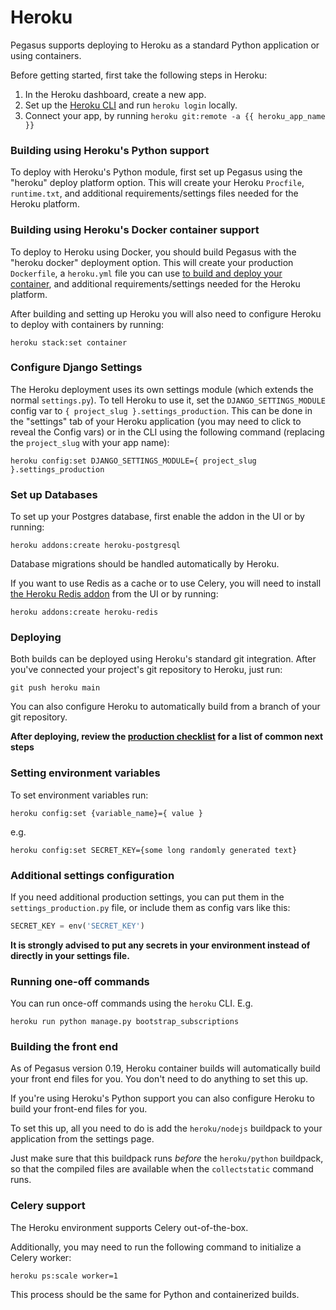 # Heroku

Pegasus supports deploying to Heroku as a standard Python application or using containers.

Before getting started, first take the following steps in Heroku:

1. In the Heroku dashboard, create a new app.
2. Set up the [Heroku CLI](https://devcenter.heroku.com/articles/heroku-command-line) and run `heroku login` locally.
3. Connect your app, by running `heroku git:remote -a {{ heroku_app_name }}`

### Building using Heroku's Python support

To deploy with Heroku's Python module, first set up Pegasus using the "heroku" deploy platform option.
This will create your Heroku `Procfile`, `runtime.txt`, and additional requirements/settings files
needed for the Heroku platform.

### Building using Heroku's Docker container support

To deploy to Heroku using Docker, you should build Pegasus with the "heroku docker" deployment option.
This will create your production `Dockerfile`, a `heroku.yml` file you can use [to build and deploy your 
container](https://devcenter.heroku.com/articles/build-docker-images-heroku-yml), and 
additional requirements/settings needed for the Heroku platform.

After building and setting up Heroku you will also need to configure Heroku to
deploy with containers by running:

```
heroku stack:set container
```

### Configure Django Settings

The Heroku deployment uses its own settings module (which extends the normal `settings.py`).
To tell Heroku to use it, set the `DJANGO_SETTINGS_MODULE` config var to `{ project_slug }.settings_production`.
This can be done in the "settings" tab of your Heroku application (you may need to click to reveal the Config vars)
or in the CLI using the following command (replacing the `project_slug` with your app name):

```
heroku config:set DJANGO_SETTINGS_MODULE={ project_slug }.settings_production
```

### Set up Databases

To set up your Postgres database, first enable the addon in the UI or by running:

```
heroku addons:create heroku-postgresql
```

Database migrations should be handled automatically by Heroku.

If you want to use Redis as a cache or to use Celery, you will need to install [the Heroku Redis addon](https://elements.heroku.com/addons/heroku-redis)
from the UI or by running:

```
heroku addons:create heroku-redis
```

### Deploying

Both builds can be deployed using Heroku's standard git integration.
After you've connected your project's git repository to Heroku, just run:

```
git push heroku main
```

You can also configure Heroku to automatically build from a branch of your git repository.

**After deploying, review the [production checklist](/deployment/production-checklist.md) for a list
of common next steps**

### Setting environment variables

To set environment variables run:

```
heroku config:set {variable_name}={ value }
```

e.g.

```
heroku config:set SECRET_KEY={some long randomly generated text}
```


### Additional settings configuration

If you need additional production settings, you can put them in the `settings_production.py` file,
or include them as config vars like this:

```python
SECRET_KEY = env('SECRET_KEY')
```

**It is strongly advised to put any secrets in your environment instead of directly in your settings file.**

### Running one-off commands

You can run once-off commands using the `heroku` CLI. E.g.

```
heroku run python manage.py bootstrap_subscriptions
```


### Building the front end

As of Pegasus version 0.19, Heroku container builds will automatically build your front end files for you.
You don't need to do anything to set this up. 

If you're using Heroku's Python support you can also configure Heroku to build your front-end files for you.

To set this up, all you need to do is add the `heroku/nodejs` buildpack to your application from the settings page.

Just make sure that this buildpack runs *before* the `heroku/python` buildpack, so that the compiled files
are available when the `collectstatic` command runs.

### Celery support

The Heroku environment supports Celery out-of-the-box.

Additionally, you may need to run the following command to initialize a Celery worker:

```
heroku ps:scale worker=1
```

This process should be the same for Python and containerized builds.
